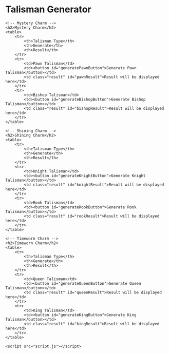<!DOCTYPE html>
<html lang="en">
<head>
    <meta charset="UTF-8">
    <meta name="viewport" content="width=device-width, initial-scale=1.0">
    <title>Talisman Generator</title>
    <style>
        table {
            width: 100%;
            border-collapse: collapse;
            margin-bottom: 20px;
        }
        th, td {
            border: 1px solid #ddd;
            padding: 8px;
            text-align: left;
        }
        th {
            background-color: #f4f4f4;
        }
        button {
            margin-top: 10px;
        }
        .result {
            margin-top: 10px;
            padding: 10px;
            border: 1px solid #ddd;
        }
        /* Fixed column widths */
        .result table {
            table-layout: fixed;
        }
        .result th, .result td {
            overflow: hidden;
            text-overflow: ellipsis;
        }
        .result td:first-child {
            width: 120px; /* Adjust width as needed */
        }
        .result td:nth-child(2) {
            width: 200px; /* Adjust width as needed */
        }
        .result td:last-child {
            width: 80px; /* Adjust width as needed */
        }
    </style>
</head>
<body>
    <h1>Talisman Generator</h1>

    <!-- Mystery Charm -->
    <h2>Mystery Charm</h2>
    <table>
        <tr>
            <th>Talisman Type</th>
            <th>Generate</th>
            <th>Result</th>
        </tr>
        <tr>
            <td>Pawn Talisman</td>
            <td><button id="generatePawnButton">Generate Pawn Talisman</button></td>
            <td class="result" id="pawnResult">Result will be displayed here</td>
        </tr>
        <tr>
            <td>Bishop Talisman</td>
            <td><button id="generateBishopButton">Generate Bishop Talisman</button></td>
            <td class="result" id="bishopResult">Result will be displayed here</td>
        </tr>
    </table>

    <!-- Shining Charm -->
    <h2>Shining Charm</h2>
    <table>
        <tr>
            <th>Talisman Type</th>
            <th>Generate</th>
            <th>Result</th>
        </tr>
        <tr>
            <td>Knight Talisman</td>
            <td><button id="generateKnightButton">Generate Knight Talisman</button></td>
            <td class="result" id="knightResult">Result will be displayed here</td>
        </tr>
        <tr>
            <td>Rook Talisman</td>
            <td><button id="generateRookButton">Generate Rook Talisman</button></td>
            <td class="result" id="rookResult">Result will be displayed here</td>
        </tr>
    </table>

    <!-- Timeworn Charm -->
    <h2>Timeworn Charm</h2>
    <table>
        <tr>
            <th>Talisman Type</th>
            <th>Generate</th>
            <th>Result</th>
        </tr>
        <tr>
            <td>Queen Talisman</td>
            <td><button id="generateQueenButton">Generate Queen Talisman</button></td>
            <td class="result" id="queenResult">Result will be displayed here</td>
        </tr>
        <tr>
            <td>King Talisman</td>
            <td><button id="generateKingButton">Generate King Talisman</button></td>
            <td class="result" id="kingResult">Result will be displayed here</td>
        </tr>
    </table>

    <script src="script.js"></script>
</body>
</html>
